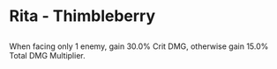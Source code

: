 # Rita - Thimbleberry

## 

When facing only 1 enemy, gain 30.0% Crit DMG, otherwise gain 15.0% Total DMG Multiplier.